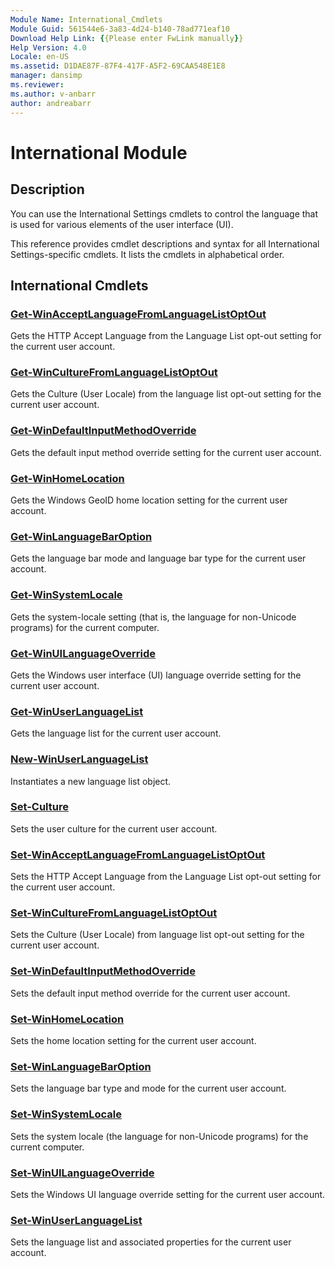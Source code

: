 ```yaml
---
Module Name: International_Cmdlets
Module Guid: 561544e6-3a83-4d24-b140-78ad771eaf10
Download Help Link: {{Please enter FwLink manually}}
Help Version: 4.0
Locale: en-US
ms.assetid: D1DAE87F-87F4-417F-A5F2-69CAA548E1E8
manager: dansimp
ms.reviewer:
ms.author: v-anbarr
author: andreabarr
---
```


# International Module
## Description
You can use the International Settings cmdlets to control the language that is used for various elements of the user interface (UI).

This reference provides cmdlet descriptions and syntax for all International Settings-specific cmdlets. It lists the cmdlets in alphabetical order.

## International Cmdlets
### [Get-WinAcceptLanguageFromLanguageListOptOut](./Get-WinAcceptLanguageFromLanguageListOptOut.md)
Gets the HTTP Accept Language from the Language List opt-out setting for the current user account.

### [Get-WinCultureFromLanguageListOptOut](./Get-WinCultureFromLanguageListOptOut.md)
Gets the Culture (User Locale) from the language list opt-out setting for the current user account.

### [Get-WinDefaultInputMethodOverride](./Get-WinDefaultInputMethodOverride.md)
Gets the default input method override setting for the current user account.

### [Get-WinHomeLocation](./Get-WinHomeLocation.md)
Gets the Windows GeoID home location setting for the current user account.

### [Get-WinLanguageBarOption](./Get-WinLanguageBarOption.md)
Gets the language bar mode and language bar type for the current user account.

### [Get-WinSystemLocale](./Get-WinSystemLocale.md)
Gets the system-locale setting (that is, the language for non-Unicode programs) for the current computer.

### [Get-WinUILanguageOverride](./Get-WinUILanguageOverride.md)
Gets the Windows user interface (UI) language override setting for the current user account.

### [Get-WinUserLanguageList](./Get-WinUserLanguageList.md)
Gets the language list for the current user account.

### [New-WinUserLanguageList](./New-WinUserLanguageList.md)
Instantiates a new language list object.

### [Set-Culture](./Set-Culture.md)
Sets the user culture for the current user account.

### [Set-WinAcceptLanguageFromLanguageListOptOut](./Set-WinAcceptLanguageFromLanguageListOptOut.md)
Sets the HTTP Accept Language from the Language List opt-out setting for the current user account.

### [Set-WinCultureFromLanguageListOptOut](./Set-WinCultureFromLanguageListOptOut.md)
Sets the Culture (User Locale) from language list opt-out setting for the current user account.

### [Set-WinDefaultInputMethodOverride](./Set-WinDefaultInputMethodOverride.md)
Sets the default input method override for the current user account.

### [Set-WinHomeLocation](./Set-WinHomeLocation.md)
Sets the home location setting for the current user account.

### [Set-WinLanguageBarOption](./Set-WinLanguageBarOption.md)
Sets the language bar type and mode for the current user account.

### [Set-WinSystemLocale](./Set-WinSystemLocale.md)
Sets the system locale (the language for non-Unicode programs) for the current computer.

### [Set-WinUILanguageOverride](./Set-WinUILanguageOverride.md)
Sets the Windows UI language override setting for the current user account.

### [Set-WinUserLanguageList](./Set-WinUserLanguageList.md)
Sets the language list and associated properties for the current user account.

